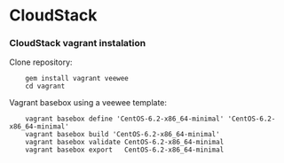 # CloudStack

### CloudStack vagrant instalation


Clone repository:

        gem install vagrant veewee
        cd vagrant
        
Vagrant basebox using a veewee template:

        vagrant basebox define 'CentOS-6.2-x86_64-minimal' 'CentOS-6.2-x86_64-minimal'
        vagrant basebox build 'CentOS-6.2-x86_64-minimal'
        vagrant basebox validate CentOS-6.2-x86_64-minimal
        vagrant basebox export   CentOS-6.2-x86_64-minimal

